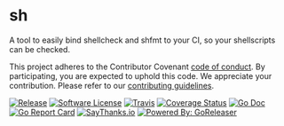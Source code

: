 # sh

A tool to easily bind shellcheck and shfmt to your CI, so your
shellscripts can be checked.

This project adheres to the Contributor Covenant [code of conduct](CODE_OF_CONDUCT.md). By participating, you are expected to uphold this code.
We appreciate your contribution. Please refer to our [contributing guidelines](CONTRIBUTING.md).

[![Release](https://img.shields.io/github/release/caarlos0/sh.svg?style=flat-square)](https://github.com/caarlos0/sh/releases/latest)
[![Software License](https://img.shields.io/badge/license-MIT-brightgreen.svg?style=flat-square)](LICENSE.md)
[![Travis](https://img.shields.io/travis/caarlos0/sh.svg?style=flat-square)](https://travis-ci.org/caarlos0/sh)
[![Coverage Status](https://img.shields.io/codecov/c/github/caarlos0/sh/master.svg?style=flat-square)](https://codecov.io/gh/caarlos0/sh)
[![Go Doc](https://img.shields.io/badge/godoc-reference-blue.svg?style=flat-square)](http://godoc.org/github.com/caarlos0/sh)
[![Go Report Card](https://goreportcard.com/badge/github.com/caarlos0/sh?style=flat-square)](https://goreportcard.com/report/github.com/caarlos0/sh)
[![SayThanks.io](https://img.shields.io/badge/SayThanks.io-%E2%98%BC-1EAEDB.svg?style=flat-square)](https://saythanks.io/to/caarlos0)
[![Powered By: GoReleaser](https://img.shields.io/badge/powered%20by-goreleaser-green.svg?style=flat-square)](https://github.com/goreleaser)
